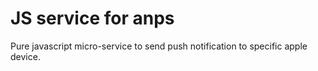 # JS service for anps

Pure javascript micro-service to send push notification to specific apple device.
